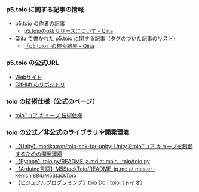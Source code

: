 ### p5.toio に関する記事の情報

- p5.toio の作者の記事
   - [p5.toioのα版リリースについて - Qiita](https://qiita.com/tetunori_lego/items/23642e50129d934876e5)
- Qiita で書かれた p5.toio に関する記事（タグのついた記事のリスト）
   - [「p5.toio」の検索結果 - Qiita](https://qiita.com/search?q=p5.toio&sort=created)

### p5.toio の公式URL
- [Webサイト](https://tetunori.github.io/p5.toio/)
- [GitHub のリポジトリ](https://github.com/tetunori/p5.toio)

### toio の技術仕様（公式のページ）
- [toio™コア キューブ 技術仕様](https://toio.github.io/toio-spec/)

### toio の公式／非公式のライブラリや開発環境
- [【Unity】morikatron/toio-sdk-for-unity: Unityでtoio™コア キューブを制御するための開発環境](https://github.com/morikatron/toio-sdk-for-unity/)
- [【Python】toio.py/README.ja.md at main · toio/toio.py](https://github.com/toio/toio.py/blob/main/README.ja.md)
- [【Arduino言語】M5StackToio/README_jp.md at master · kenichi884/M5StackToio](https://github.com/kenichi884/M5StackToio/blob/master/README_jp.md)
- [【ビジュアルプログラミング】toio Do | toio（トイオ）](https://toio.io/do/)
